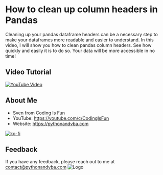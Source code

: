 # How to clean up column headers in Pandas
Cleaning up your pandas dataframe headers can be a necessary step to make your dataframes more readable and easier to understand. In this video, I will show you how to clean pandas column headers. See how quickly and easily it is to do so. Your data will be more accessible in no time!


## Video Tutorial
[![YouTube Video](https://img.youtube.com/vi/ny2yLm1SY1E/0.jpg)](https://youtu.be/ny2yLm1SY1E)


## About Me
- Sven from Coding Is Fun
- YouTube: https://youtube.com/c/CodingIsFun
- Website: https://pythonandvba.com

[![ko-fi](https://ko-fi.com/img/githubbutton_sm.svg)](https://ko-fi.com/X7X47Q0EG)

## Feedback
If you have any feedback, please reach out to me at contact@pythonandvba.com
![Logo](https://www.pythonandvba.com/banner-img)

